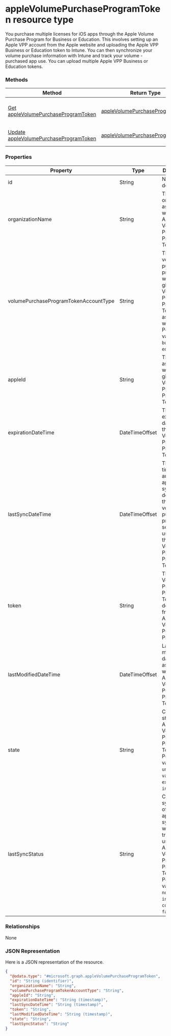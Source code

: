 ﻿# appleVolumePurchaseProgramToken resource type

You purchase multiple licenses for iOS apps through the Apple Volume Purchase Program for Business or Education. This involves setting up an Apple VPP account from the Apple website and uploading the Apple VPP Business or Education token to Intune. You can then synchronize your volume purchase information with Intune and track your volume - purchased app use. You can upload multiple Apple VPP Business or Education tokens.
### Methods
|Method|Return Type|Description|
|---|---|---|
|[Get appleVolumePurchaseProgramToken](../api/intune_apps_applevolumepurchaseprogramtoken_get.md)|[appleVolumePurchaseProgramToken](../resources/intune_apps_applevolumepurchaseprogramtoken.md)|Read properties and relationships of the [appleVolumePurchaseProgramToken](../resources/intune_apps_applevolumepurchaseprogramtoken.md) object.|
|[Update appleVolumePurchaseProgramToken](../api/intune_apps_applevolumepurchaseprogramtoken_update.md)|[appleVolumePurchaseProgramToken](../resources/intune_apps_applevolumepurchaseprogramtoken.md)|Update the properties of a [appleVolumePurchaseProgramToken](../resources/intune_apps_applevolumepurchaseprogramtoken.md) object.|

### Properties
|Property|Type|Description|
|---|---|---|
|id|String|Not yet documented|
|organizationName|String|The organization associated with the Apple Volume Purchase Program Token.|
|volumePurchaseProgramTokenAccountType|String|The type of volume purchase program which the given Apple Volume Purchase Program Token is associated with. Possible values are: `business`, `education`.|
|appleId|String|The apple Id associated with the given Apple Volume Purchase Program Token.|
|expirationDateTime|DateTimeOffset|The expiration date time of the Apple Volume Purchase Program Token.|
|lastSyncDateTime|DateTimeOffset|The last time when an application sync was done with the Apple volume purchase program service using the the Apple Volume Purchase Program Token.|
|token|String|The Apple Volume Purchase Program Token string downloaded from the Apple Volume Purchase Program.|
|lastModifiedDateTime|DateTimeOffset|Last modification date time associated with the Apple Volume Purchase Program Token.|
|state|String|Current state of the Apple Volume Purchase Program Token. Possible values are: `unknown`, `valid`, `expired`, `invalid`.|
|lastSyncStatus|String|Current sync status of the last application sync which was triggered using the Apple Volume Purchase Program Token. Possible values are: `none`, `inProgress`, `completed`, `failed`.|

### Relationships
None
### JSON Representation
Here is a JSON representation of the resource.
<!-- {
  "blockType": "resource",
  "keyProperty": "id",
  "@odata.type": "microsoft.graph.appleVolumePurchaseProgramToken"
}
-->
```json
{
  "@odata.type": "#microsoft.graph.appleVolumePurchaseProgramToken",
  "id": "String (identifier)",
  "organizationName": "String",
  "volumePurchaseProgramTokenAccountType": "String",
  "appleId": "String",
  "expirationDateTime": "String (timestamp)",
  "lastSyncDateTime": "String (timestamp)",
  "token": "String",
  "lastModifiedDateTime": "String (timestamp)",
  "state": "String",
  "lastSyncStatus": "String"
}
```



